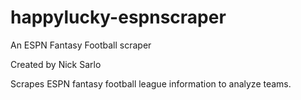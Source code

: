 # happylucky-espnscraper
An ESPN Fantasy Football scraper

Created by Nick Sarlo

Scrapes ESPN fantasy football league information to analyze teams.